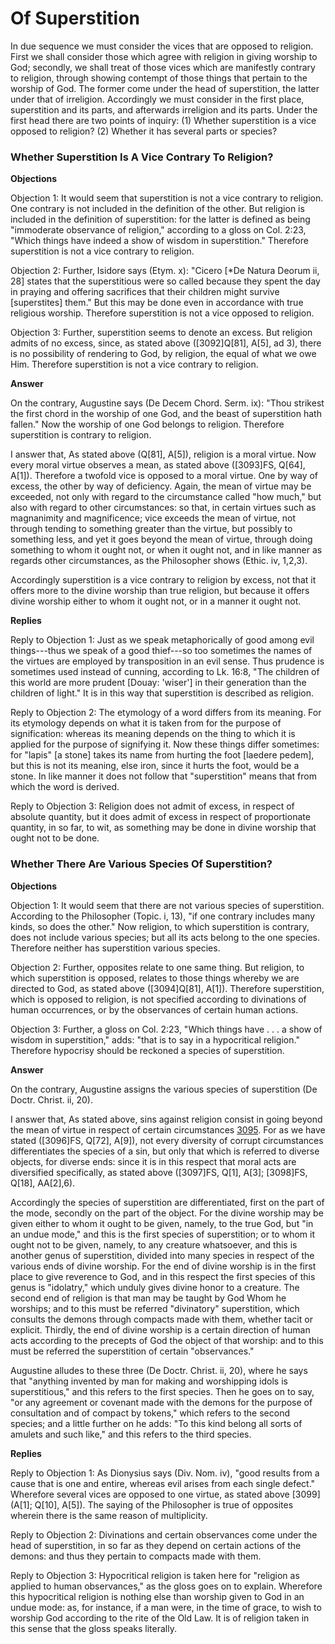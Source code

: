 # Of Superstition

In due sequence we must consider the vices that are opposed to religion. First we shall consider those which agree with religion in giving worship to God; secondly, we shall treat of those vices which are manifestly contrary to religion, through showing contempt of those things that pertain to the worship of God. The former come under the head of superstition, the latter under that of irreligion. Accordingly we must consider in the first place, superstition and its parts, and afterwards irreligion and its parts.  Under the first head there are two points of inquiry:
(1) Whether superstition is a vice opposed to religion?
(2) Whether it has several parts or species?
### Whether Superstition Is A Vice Contrary To Religion?

**Objections**

Objection 1: It would seem that superstition is not a vice contrary to religion. One contrary is not included in the definition of the other. But religion is included in the definition of superstition: for the latter is defined as being "immoderate observance of religion," according to a gloss on Col. 2:23, "Which things have indeed a show of wisdom in superstition." Therefore superstition is not a vice contrary to religion.

Objection 2: Further, Isidore says (Etym. x): "Cicero [*De Natura Deorum ii, 28] states that the superstitious were so called because they spent the day in praying and offering sacrifices that their children might survive [superstites] them." But this may be done even in accordance with true religious worship. Therefore superstition is not a vice opposed to religion.

Objection 3: Further, superstition seems to denote an excess. But religion admits of no excess, since, as stated above ([3092]Q[81], A[5], ad 3), there is no possibility of rendering to God, by religion, the equal of what we owe Him. Therefore superstition is not a vice contrary to religion.

**Answer**

On the contrary, Augustine says (De Decem Chord. Serm. ix): "Thou strikest the first chord in the worship of one God, and the beast of superstition hath fallen." Now the worship of one God belongs to religion. Therefore superstition is contrary to religion.

I answer that, As stated above (Q[81], A[5]), religion is a moral virtue. Now every moral virtue observes a mean, as stated above ([3093]FS, Q[64], A[1]). Therefore a twofold vice is opposed to a moral virtue. One by way of excess, the other by way of deficiency. Again, the mean of virtue may be exceeded, not only with regard to the circumstance called "how much," but also with regard to other circumstances: so that, in certain virtues such as magnanimity and magnificence; vice exceeds the mean of virtue, not through tending to something greater than the virtue, but possibly to something less, and yet it goes beyond the mean of virtue, through doing something to whom it ought not, or when it ought not, and in like manner as regards other circumstances, as the Philosopher shows (Ethic. iv, 1,2,3).

Accordingly superstition is a vice contrary to religion by excess, not that it offers more to the divine worship than true religion, but because it offers divine worship either to whom it ought not, or in a manner it ought not.

**Replies**

Reply to Objection 1: Just as we speak metaphorically of good among evil things---thus we speak of a good thief---so too sometimes the names of the virtues are employed by transposition in an evil sense. Thus prudence is sometimes used instead of cunning, according to Lk. 16:8, "The children of this world are more prudent [Douay: 'wiser'] in their generation than the children of light." It is in this way that superstition is described as religion.

Reply to Objection 2: The etymology of a word differs from its meaning. For its etymology depends on what it is taken from for the purpose of signification: whereas its meaning depends on the thing to which it is applied for the purpose of signifying it. Now these things differ sometimes: for "lapis" [a stone] takes its name from hurting the foot [laedere pedem], but this is not its meaning, else iron, since it hurts the foot, would be a stone. In like manner it does not follow that "superstition" means that from which the word is derived.

Reply to Objection 3: Religion does not admit of excess, in respect of absolute quantity, but it does admit of excess in respect of proportionate quantity, in so far, to wit, as something may be done in divine worship that ought not to be done.
### Whether There Are Various Species Of Superstition?

**Objections**

Objection 1: It would seem that there are not various species of superstition. According to the Philosopher (Topic. i, 13), "if one contrary includes many kinds, so does the other." Now religion, to which superstition is contrary, does not include various species; but all its acts belong to the one species. Therefore neither has superstition various species.

Objection 2: Further, opposites relate to one same thing. But religion, to which superstition is opposed, relates to those things whereby we are directed to God, as stated above ([3094]Q[81], A[1]). Therefore superstition, which is opposed to religion, is not specified according to divinations of human occurrences, or by the observances of certain human actions.

Objection 3: Further, a gloss on Col. 2:23, "Which things have . . . a show of wisdom in superstition," adds: "that is to say in a hypocritical religion." Therefore hypocrisy should be reckoned a species of superstition.

**Answer**

On the contrary, Augustine assigns the various species of superstition (De Doctr. Christ. ii, 20).

I answer that, As stated above, sins against religion consist in going beyond the mean of virtue in respect of certain circumstances [3095](A[1]). For as we have stated ([3096]FS, Q[72], A[9]), not every diversity of corrupt circumstances differentiates the species of a sin, but only that which is referred to diverse objects, for diverse ends: since it is in this respect that moral acts are diversified specifically, as stated above ([3097]FS, Q[1], A[3]; [3098]FS, Q[18], AA[2],6).

Accordingly the species of superstition are differentiated, first on the part of the mode, secondly on the part of the object. For the divine worship may be given either to whom it ought to be given, namely, to the true God, but "in an undue mode," and this is the first species of superstition; or to whom it ought not to be given, namely, to any creature whatsoever, and this is another genus of superstition, divided into many species in respect of the various ends of divine worship. For the end of divine worship is in the first place to give reverence to God, and in this respect the first species of this genus is "idolatry," which unduly gives divine honor to a creature. The second end of religion is that man may be taught by God Whom he worships; and to this must be referred "divinatory" superstition, which consults the demons through compacts made with them, whether tacit or explicit. Thirdly, the end of divine worship is a certain direction of human acts according to the precepts of God the object of that worship: and to this must be referred the superstition of certain "observances."

Augustine alludes to these three (De Doctr. Christ. ii, 20), where he says that "anything invented by man for making and worshipping idols is superstitious," and this refers to the first species. Then he goes on to say, "or any agreement or covenant made with the demons for the purpose of consultation and of compact by tokens," which refers to the second species; and a little further on he adds: "To this kind belong all sorts of amulets and such like," and this refers to the third species.

**Replies**

Reply to Objection 1: As Dionysius says (Div. Nom. iv), "good results from a cause that is one and entire, whereas evil arises from each single defect." Wherefore several vices are opposed to one virtue, as stated above [3099](A[1]; Q[10], A[5]). The saying of the Philosopher is true of opposites wherein there is the same reason of multiplicity.

Reply to Objection 2: Divinations and certain observances come under the head of superstition, in so far as they depend on certain actions of the demons: and thus they pertain to compacts made with them.

Reply to Objection 3: Hypocritical religion is taken here for "religion as applied to human observances," as the gloss goes on to explain. Wherefore this hypocritical religion is nothing else than worship given to God in an undue mode: as, for instance, if a man were, in the time of grace, to wish to worship God according to the rite of the Old Law. It is of religion taken in this sense that the gloss speaks literally.
